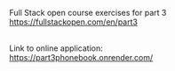 Full Stack open course exercises for part 3 <br />
https://fullstackopen.com/en/part3 <br /><br />

Link to online application: <br />
https://part3phonebook.onrender.com/
